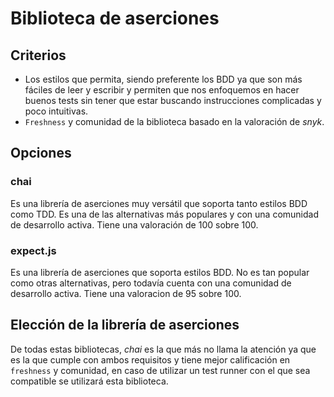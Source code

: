# Biblioteca de aserciones

## Criterios
* Los estilos que permita, siendo preferente los BDD ya que son más fáciles de leer y escribir y permiten que nos enfoquemos en hacer buenos tests sin tener que estar buscando instrucciones complicadas y poco intuitivas.
* `Freshness` y comunidad de la biblioteca basado en la valoración de *snyk*.

## Opciones

### chai
Es una librería de aserciones muy versátil que soporta tanto estilos BDD como TDD. Es una de las alternativas más populares y con una comunidad de desarrollo activa. Tiene una valoración de 100 sobre 100.

### expect.js
Es una librería de aserciones que soporta estilos BDD. No es tan popular como otras alternativas, pero todavía cuenta con una comunidad de desarrollo activa. Tiene una valoracion de 95 sobre 100.


## Elección de la librería de aserciones
De todas estas bibliotecas, *chai* es la que más no llama la atención ya que es la que cumple con ambos requisitos y tiene mejor calificación en  `freshness` y comunidad, en caso de utilizar un test runner con el que sea compatible se utilizará esta biblioteca.